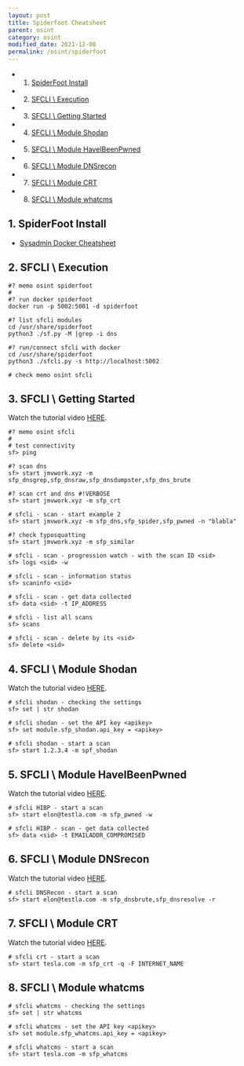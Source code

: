 ```yaml
---
layout: post
title: Spiderfoot Cheatsheet 
parent: osint
category: osint
modified_date: 2021-12-08
permalink: /osint/spiderfoot
---
```

<!-- vscode-markdown-toc -->
* 1. [SpiderFoot Install](#SpiderFootInstall)
* 2. [SFCLI \ Execution](#SFCLIExecution)
* 3. [SFCLI \ Getting Started](#SFCLIGettingStarted)
* 4. [SFCLI \ Module Shodan](#SFCLIModuleShodan)
* 5. [SFCLI \ Module HaveIBeenPwned](#SFCLIModuleHaveIBeenPwned)
* 6. [SFCLI \ Module DNSrecon](#SFCLIModuleDNSrecon)
* 7. [SFCLI \ Module CRT](#SFCLIModuleCRT)
* 8. [SFCLI \ Module whatcms](#SFCLIModulewhatcms)

<!-- vscode-markdown-toc-config
	numbering=true
	autoSave=true
	/vscode-markdown-toc-config -->
<!-- /vscode-markdown-toc -->

##  1. <a name='SpiderFootInstall'></a>SpiderFoot Install
- [Sysadmin Docker Cheatsheet](/sysadmin/2021/10/26/sys-cli-docker.html)

##  2. <a name='SFCLIExecution'></a>SFCLI \ Execution
```batch
#? memo osint spiderfoot
#
#? run docker spiderfoot
docker run -p 5002:5001 -d spiderfoot

#? list sfcli modules
cd /usr/share/spiderfoot
python3 ./sf.py -M |grep -i dns

#? run/connect sfcli with docker
cd /usr/share/spiderfoot
python3 ./sfcli.py -s http://localhost:5002

# check memo osint sfcli
```

##  3. <a name='SFCLIGettingStarted'></a>SFCLI \ Getting Started

Watch the tutorial video [HERE](https://asciinema.org/a/126064).
```batch
#? memo osint sfcli
#
# test connectivity
sf> ping

#? scan dns
sf> start jmvwork.xyz -m sfp_dnsgrep,sfp_dnsraw,sfp_dnsdumpster,sfp_dns_brute

#? scan crt and dns #!VERBOSE
sf> start jmvwork.xyz -m sfp_crt

# sfcli - scan - start example 2
sf> start jmvwork.xyz -m sfp_dns,sfp_spider,sfp_pwned -n "blabla"

#? check typosquatting
sf> start jmvwork.xyz -m sfp_similar

# sfcli - scan - progression watch - with the scan ID <sid>
sf> logs <sid> -w

# sfcli - scan - information status
sf> scaninfo <sid>

# sfcli - scan - get data collected
sf> data <sid> -t IP_ADDRESS

# sfcli - list all scans 
sf> scans

# sfcli - scan - delete by its <sid>
sf> delete <sid>

```
##  4. <a name='SFCLIModuleShodan'></a>SFCLI \ Module Shodan

Watch the tutorial video [HERE](https://asciinema.org/a/127601).
```batch
# sfcli shodan - checking the settings 
sf> set | str shodan

# sfcli shodan - set the API key <apikey>
sf> set module.sfp_shodan.api_key = <apikey>

# sfcli shodan - start a scan
sf> start 1.2.3.4 -m spf_shodan
```

##  5. <a name='SFCLIModuleHaveIBeenPwned'></a>SFCLI \ Module HaveIBeenPwned

Watch the tutorial video [HERE](https://asciinema.org/a/128731).
```batch
# sfcli HIBP - start a scan
sf> start elon@testla.com -m sfp_pwned -w

# sfcli HIBP - scan - get data collected
sf> data <sid> -t EMAILADDR_COMPROMISED
```
##  6. <a name='SFCLIModuleDNSrecon'></a>SFCLI \ Module DNSrecon

Watch the tutorial video [HERE](https://asciinema.org/a/295912).
```batch
# sfcli DNSRecon - start a scan
sf> start elon@testla.com -m sfp_dnsbrute,sfp_dnsresolve -r

```
##  7. <a name='SFCLIModuleCRT'></a>SFCLI \ Module CRT

Watch the tutorial video [HERE](https://asciinema.org/a/295946).
```batch
# sfcli crt - start a scan
sf> start tesla.com -m sfp_crt -q -F INTERNET_NAME

```
##  8. <a name='SFCLIModulewhatcms'></a>SFCLI \ Module whatcms

```batch
# sfcli whatcms - checking the settings 
sf> set | str whatcms

# sfcli whatcms - set the API key <apikey>
sf> set module.sfp_whatcms.api_key = <apikey>

# sfcli whatcms - start a scan
sf> start tesla.com -m sfp_whatcms

```

